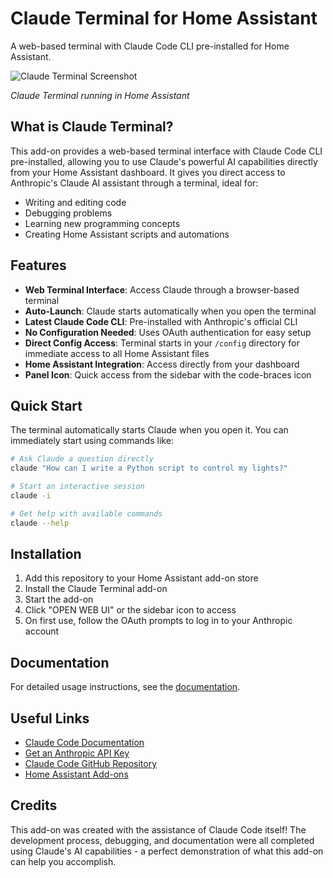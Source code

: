 # Claude Terminal for Home Assistant

A web-based terminal with Claude Code CLI pre-installed for Home Assistant.

![Claude Terminal Screenshot](https://github.com/heytcass/home-assistant-addons/raw/main/claude-terminal/screenshot.png)

*Claude Terminal running in Home Assistant*

## What is Claude Terminal?

This add-on provides a web-based terminal interface with Claude Code CLI pre-installed, allowing you to use Claude's powerful AI capabilities directly from your Home Assistant dashboard. It gives you direct access to Anthropic's Claude AI assistant through a terminal, ideal for:

- Writing and editing code
- Debugging problems
- Learning new programming concepts
- Creating Home Assistant scripts and automations

## Features

- **Web Terminal Interface**: Access Claude through a browser-based terminal
- **Auto-Launch**: Claude starts automatically when you open the terminal
- **Latest Claude Code CLI**: Pre-installed with Anthropic's official CLI
- **No Configuration Needed**: Uses OAuth authentication for easy setup
- **Direct Config Access**: Terminal starts in your `/config` directory for immediate access to all Home Assistant files
- **Home Assistant Integration**: Access directly from your dashboard
- **Panel Icon**: Quick access from the sidebar with the code-braces icon

## Quick Start

The terminal automatically starts Claude when you open it. You can immediately start using commands like:

```bash
# Ask Claude a question directly
claude "How can I write a Python script to control my lights?"

# Start an interactive session
claude -i

# Get help with available commands
claude --help
```

## Installation

1. Add this repository to your Home Assistant add-on store
2. Install the Claude Terminal add-on
3. Start the add-on
4. Click "OPEN WEB UI" or the sidebar icon to access
5. On first use, follow the OAuth prompts to log in to your Anthropic account

## Documentation

For detailed usage instructions, see the [documentation](DOCS.md).

## Useful Links

- [Claude Code Documentation](https://docs.anthropic.com/claude/docs/claude-code)
- [Get an Anthropic API Key](https://console.anthropic.com/)
- [Claude Code GitHub Repository](https://github.com/anthropics/claude-code)
- [Home Assistant Add-ons](https://www.home-assistant.io/addons/)

## Credits

This add-on was created with the assistance of Claude Code itself! The development process, debugging, and documentation were all completed using Claude's AI capabilities - a perfect demonstration of what this add-on can help you accomplish.